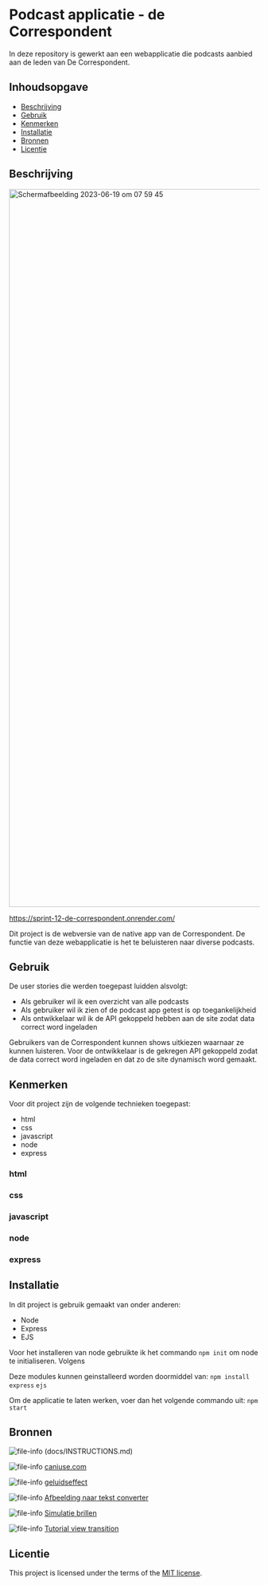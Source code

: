 # Podcast applicatie - de Correspondent
<!-- Geef je project een titel en schrijf in één zin wat het is -->
In deze repository is gewerkt aan een webapplicatie die podcasts aanbied aan de leden van De Correspondent.

## Inhoudsopgave

  * [Beschrijving](#beschrijving)
  * [Gebruik](#gebruik)
  * [Kenmerken](#kenmerken)
  * [Installatie](#installatie)
  * [Bronnen](#bronnen)
  * [Licentie](#licentie)

## Beschrijving
<!-- Bij Beschrijving staat kort beschreven wat voor project het is en wat je hebt gemaakt -->
<!-- Voeg een mooie poster visual toe 📸 -->
<!-- Voeg een link toe naar Github Pages 🌐-->

<img width="1440" alt="Schermafbeelding 2023-06-19 om 07 59 45" src="https://github.com/Stefan-Espant/de-correspondent-sprint-12-proof-of-concept/assets/89298385/d5188b5c-5f56-438e-9fe2-6ea36398c9cf">

https://sprint-12-de-correspondent.onrender.com/

Dit project is de webversie van de native app van de Correspondent. De functie van deze webapplicatie is het te beluisteren naar diverse podcasts. 

## Gebruik
<!-- Bij Gebruik staat de user story, hoe het werkt en wat je er mee kan. -->
De user stories die werden toegepast luidden alsvolgt:
* Als gebruiker wil ik een overzicht van alle podcasts
* Als gebruiker wil ik zien of de podcast app getest is op toegankelijkheid
* Als ontwikkelaar wil ik de API gekoppeld hebben aan de site zodat data correct word ingeladen

Gebruikers van de Correspondent kunnen shows uitkiezen waarnaar ze kunnen luisteren. Voor de ontwikkelaar is de gekregen API gekoppeld zodat de data correct word ingeladen en dat zo de site dynamisch word gemaakt.

## Kenmerken
<!-- Bij Kenmerken staat welke technieken zijn gebruikt en hoe. Wat is de HTML structuur? Wat zijn de belangrijkste dingen in CSS? Wat is er met JS gedaan en hoe? Misschien heb je iets met NodeJS gedaan, of heb je een framwork of library gebruikt? -->
Voor dit project zijn de volgende technieken toegepast:
* html
* css
* javascript
* node
* express

### html

### css

### javascript

### node

### express


## Installatie
<!-- Bij Instalatie staat hoe een andere developer aan jouw repo kan werken -->
In dit project is gebruik gemaakt van onder anderen:
* Node
* Express
* EJS

Voor het installeren van node gebruikte ik het commando `npm init` om node te initialiseren. Volgens 

Deze modules kunnen geinstalleerd worden doormiddel van:
`npm install` `express` `ejs`

Om de applicatie te laten werken, voer dan het volgende commando uit:
`npm start`

## Bronnen
![file-info](https://github.com/Stefan-Espant/de-correspondent-sprint-12-proof-of-concept/assets/89298385/bc2c8e9d-64e6-47a4-917d-8c657887320e)
(docs/INSTRUCTIONS.md)

![file-info](https://github.com/Stefan-Espant/de-correspondent-sprint-12-proof-of-concept/assets/89298385/bc2c8e9d-64e6-47a4-917d-8c657887320e)
[caniuse.com](https://caniuse.com/)

![file-info](https://github.com/Stefan-Espant/de-correspondent-sprint-12-proof-of-concept/assets/89298385/bc2c8e9d-64e6-47a4-917d-8c657887320e)
[geluidseffect](https://pixabay.com/sound-effects/search/click/)

![file-info](https://github.com/Stefan-Espant/de-correspondent-sprint-12-proof-of-concept/assets/89298385/bc2c8e9d-64e6-47a4-917d-8c657887320e)
[Afbeelding naar tekst converter](https://www.imagetotext.info/)

![file-info](https://github.com/Stefan-Espant/de-correspondent-sprint-12-proof-of-concept/assets/89298385/bc2c8e9d-64e6-47a4-917d-8c657887320e)
[Simulatie brillen](https://nl.optelec.com/oogaandoeningen)

![file-info](https://github.com/Stefan-Espant/de-correspondent-sprint-12-proof-of-concept/assets/89298385/bc2c8e9d-64e6-47a4-917d-8c657887320e)
[Tutorial view transition](https://www.youtube.com/watch?v=HNXmgR4Y8k4)

## Licentie

This project is licensed under the terms of the [MIT license](./LICENSE).
